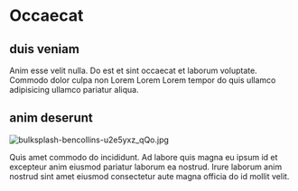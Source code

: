# Occaecat

## duis veniam

Anim esse velit nulla. Do est et sint occaecat et laborum voluptate. Commodo dolor culpa non Lorem Lorem Lorem tempor do quis ullamco adipisicing ullamco pariatur aliqua.

## anim deserunt

<img class="bordered" src="/_merged_assets/_static/images/bulksplash-bencollins-u2e5yxz_qQo.jpg" alt="bulksplash-bencollins-u2e5yxz_qQo.jpg" />

Quis amet commodo do incididunt. Ad labore quis magna eu ipsum id et excepteur anim eiusmod pariatur laborum ea nostrud. Irure laborum anim nostrud sint amet eiusmod consectetur aute magna officia do id mollit velit.